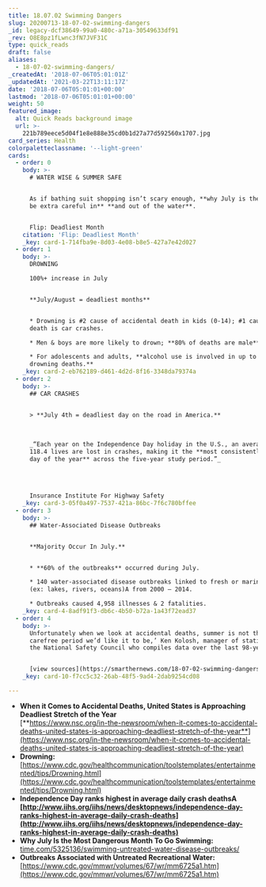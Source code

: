 ```yaml
---
title: 18.07.02 Swimming Dangers
slug: 20200713-18-07-02-swimming-dangers
_id: legacy-dcf38649-99a0-480c-a71a-30549633df91
_rev: O8E8pz1fLwnc3fN7JVF31C
type: quick_reads
draft: false
aliases:
  - 18-07-02-swimming-dangers/
_createdAt: '2018-07-06T05:01:01Z'
_updatedAt: '2021-03-22T13:11:17Z'
date: '2018-07-06T05:01:01+00:00'
lastmod: '2018-07-06T05:01:01+00:00'
weight: 50
featured_image:
  alt: Quick Reads background image
  url: >-
    221b789eece5d04f1e8e888e35cd0b1d27a77d592560x1707.jpg
card_series: Health
colorpaletteclassname: '--light-green'
cards:
  - order: 0
    body: >-
      # WATER WISE & SUMMER SAFE


      As if bathing suit shopping isn’t scary enough, **why July is the month to
      be extra careful in** **and out of the water**.


      Flip: Deadliest Month
    citation: 'Flip: Deadliest Month'
    _key: card-1-714fba9e-8d03-4e08-b8e5-427a7e42d027
  - order: 1
    body: >-
      DROWNING  

      100%+ increase in July


      **July/August = deadliest months**


      * Drowning is #2 cause of accidental death in kids (0-14); #1 cause of
      death is car crashes.

      * Men & boys are more likely to drown; **80% of deaths are male**.

      * For adolescents and adults, **alcohol use is involved in up to 70% of
      drowning deaths.**
    _key: card-2-eb762189-d461-4d2d-8f16-3348da79374a
  - order: 2
    body: >-
      ## CAR CRASHES


      > **July 4th = deadliest day on the road in America.**  
        
        
        
      _“Each year on the Independence Day holiday in the U.S., an average of
      118.4 lives are lost in crashes, making it the **most consistently deadly
      day of the year** across the five-year study period.”_  
        
        
        
        
      Insurance Institute For Highway Safety
    _key: card-3-05f0a497-7537-421a-86bc-7f6c780bffee
  - order: 3
    body: >-
      ## Water-Associated Disease Outbreaks


      **Majority Occur In July.**


      * **60% of the outbreaks** occurred during July.

      * 140 water-associated disease outbreaks linked to fresh or marine waters
      (ex: lakes, rivers, oceans)A from 2000 – 2014.

      * Outbreaks caused 4,958 illnesses & 2 fatalities.
    _key: card-4-8adf91f3-db6c-4b50-b72a-1a43f72ead37
  - order: 4
    body: >-
      Unfortunately when we look at accidental deaths, summer is not the
      carefree period we’d like it to be,’ Ken Kolosh, manager of statistics at
      the National Safety Council who compiles data over the last 98-years.


      [view sources](https://smarthernews.com/18-07-02-swimming-dangers/)
    _key: card-10-f7cc5c32-26ab-48f5-9ad4-2dab9254cd08

---
```

* **When it Comes to Accidental Deaths, United States is Approaching Deadliest Stretch of the Year**  
[**https://www.nsc.org/in-the-newsroom/when-it-comes-to-accidental-deaths-united-states-is-approaching-deadliest-stretch-of-the-year**](https://www.nsc.org/in-the-newsroom/when-it-comes-to-accidental-deaths-united-states-is-approaching-deadliest-stretch-of-the-year)
* **Drowning:** [https://www.cdc.gov/healthcommunication/toolstemplates/entertainmented/tips/Drowning.html](https://www.cdc.gov/healthcommunication/toolstemplates/entertainmented/tips/Drowning.html)
* **Independence Day ranks highest in average daily crash deathsA [http://www.iihs.org/iihs/news/desktopnews/independence-day-ranks-highest-in-average-daily-crash-deaths](http://www.iihs.org/iihs/news/desktopnews/independence-day-ranks-highest-in-average-daily-crash-deaths)**
* **Why July Is the Most Dangerous Month To Go Swimming:**  
[time.com/5325136/swimming-untreated-water-disease-outbreaks/](http://time.com/5325136/swimming-untreated-water-disease-outbreaks/)
* **Outbreaks Associated with Untreated Recreational Water:** [https://www.cdc.gov/mmwr/volumes/67/wr/mm6725a1.htm](https://www.cdc.gov/mmwr/volumes/67/wr/mm6725a1.htm)